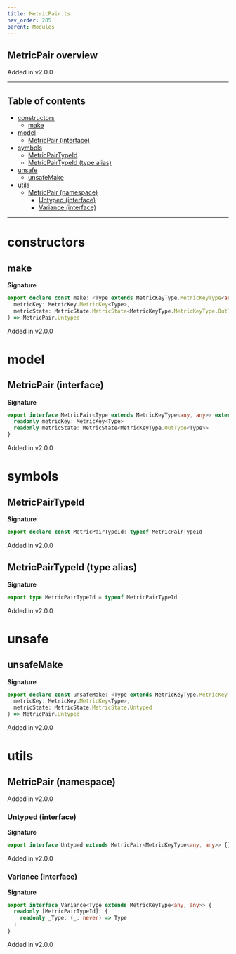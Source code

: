 ```yaml
---
title: MetricPair.ts
nav_order: 205
parent: Modules
---
```


## MetricPair overview

Added in v2.0.0

---

<h2 class="text-delta">Table of contents</h2>

- [constructors](#constructors)
  - [make](#make)
- [model](#model)
  - [MetricPair (interface)](#metricpair-interface)
- [symbols](#symbols)
  - [MetricPairTypeId](#metricpairtypeid)
  - [MetricPairTypeId (type alias)](#metricpairtypeid-type-alias)
- [unsafe](#unsafe)
  - [unsafeMake](#unsafemake)
- [utils](#utils)
  - [MetricPair (namespace)](#metricpair-namespace)
    - [Untyped (interface)](#untyped-interface)
    - [Variance (interface)](#variance-interface)

---

# constructors

## make

**Signature**

```ts
export declare const make: <Type extends MetricKeyType.MetricKeyType<any, any>>(
  metricKey: MetricKey.MetricKey<Type>,
  metricState: MetricState.MetricState<MetricKeyType.MetricKeyType.OutType<Type>>
) => MetricPair.Untyped
```

Added in v2.0.0

# model

## MetricPair (interface)

**Signature**

```ts
export interface MetricPair<Type extends MetricKeyType<any, any>> extends MetricPair.Variance<Type>, Pipeable {
  readonly metricKey: MetricKey<Type>
  readonly metricState: MetricState<MetricKeyType.OutType<Type>>
}
```

Added in v2.0.0

# symbols

## MetricPairTypeId

**Signature**

```ts
export declare const MetricPairTypeId: typeof MetricPairTypeId
```

Added in v2.0.0

## MetricPairTypeId (type alias)

**Signature**

```ts
export type MetricPairTypeId = typeof MetricPairTypeId
```

Added in v2.0.0

# unsafe

## unsafeMake

**Signature**

```ts
export declare const unsafeMake: <Type extends MetricKeyType.MetricKeyType<any, any>>(
  metricKey: MetricKey.MetricKey<Type>,
  metricState: MetricState.MetricState.Untyped
) => MetricPair.Untyped
```

Added in v2.0.0

# utils

## MetricPair (namespace)

Added in v2.0.0

### Untyped (interface)

**Signature**

```ts
export interface Untyped extends MetricPair<MetricKeyType<any, any>> {}
```

Added in v2.0.0

### Variance (interface)

**Signature**

```ts
export interface Variance<Type extends MetricKeyType<any, any>> {
  readonly [MetricPairTypeId]: {
    readonly _Type: (_: never) => Type
  }
}
```

Added in v2.0.0

